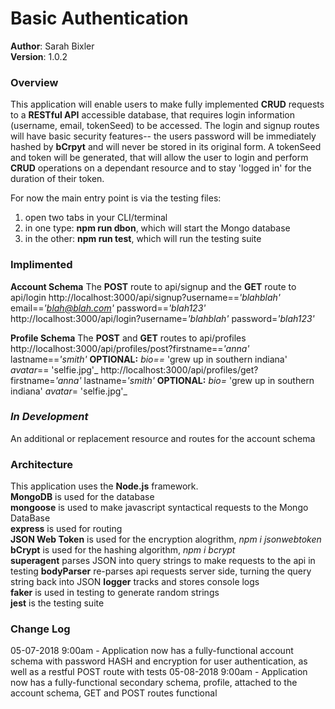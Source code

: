 
# Basic Authentication
**Author**: Sarah Bixler  
**Version**: 1.0.2  

### Overview
This application will enable users to make fully implemented __CRUD__ requests to a __RESTful API__ accessible database, that requires login information (username, email, tokenSeed) to be accessed.  The login and signup routes will have basic security features-- the users password will be immediately hashed by __bCrpyt__ and will never be stored in its original form. A tokenSeed and token will be generated, that will allow the user to login and perform __CRUD__ operations on a dependant resource and to stay 'logged in' for the duration of their token.
 
For now the main entry point is via the testing files:
1. open two tabs in your CLI/terminal
2. in one type: __npm run dbon__, which will start the Mongo database
3. in the other: __npm run test__, which will run the testing suite

### Implimented
__Account Schema__
The __POST__ route to api/signup and the __GET__ route to api/login
http://localhost:3000/api/signup?username==_'blahblah'_ email==_'blah@blah.com'_ password==_'blah123'_
http://localhost:3000/api/login?username=_'blahblah'_ password=_'blah123'_

__Profile Schema__
The __POST__ and __GET__ routes to api/profiles
http://localhost:3000/api/profiles/post?firstname==_'anna'_ lastname==_'smith'_ __OPTIONAL:__ _bio==_ 'grew up in southern indiana' _avatar_== 'selfie.jpg'_ 
http://localhost:3000/api/profiles/get?firstname=_'anna'_ lastname=_'smith'_ __OPTIONAL:__ _bio=_ 'grew up in southern indiana' _avatar_= 'selfie.jpg'_ 

### _In Development_
An additional or replacement resource and routes for the account schema

### Architecture
This application uses the __Node.js__ framework.  
__MongoDB__ is used for the database  
__mongoose__ is used to make javascript syntactical requests to the Mongo DataBase  
__express__ is used for routing  
__JSON Web Token__  is used for the encryption alogrithm, _npm i jsonwebtoken_  
__bCrypt__ is used for the hashing algorithm, _npm i bcrypt_  
__superagent__ parses JSON into query strings to make requests to the api in testing
__bodyParser__ re-parses api requests server side, turning the query string back into JSON 
__logger__ tracks and stores console logs  
__faker__ is used in testing to generate random strings  
__jest__ is the testing suite

### Change Log
05-07-2018 9:00am - Application now has a fully-functional account schema with password HASH and encryption for user authentication, as well as a restful POST route with tests
05-08-2018 9:00am - Application now has a fully-functional secondary schema, profile, attached to the account schema, GET and POST routes functional

